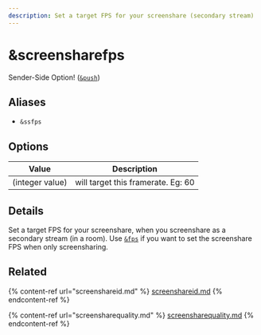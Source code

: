 ```yaml
---
description: Set a target FPS for your screenshare (secondary stream)
---
```


# \&screensharefps

Sender-Side Option! ([`&push`](push.md))

## Aliases

* `&ssfps`

## Options

| Value           | Description                        |
| --------------- | ---------------------------------- |
| (integer value) | will target this framerate. Eg: 60 |

## Details

Set a target FPS for your screenshare, when you screenshare as a secondary stream (in a room). Use [`&fps`](../advanced-settings/video-parameters/and-fps.md) if you want to set the screenshare FPS when only screensharing.

## Related

{% content-ref url="screenshareid.md" %}
[screenshareid.md](screenshareid.md)
{% endcontent-ref %}

{% content-ref url="screensharequality.md" %}
[screensharequality.md](screensharequality.md)
{% endcontent-ref %}
